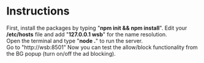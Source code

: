 # Instructions
First, install the packages by typing "**npm init && npm install**".
Edit your **/etc/hosts** file and add "**127.0.0.1 wsb**" for the name resolution.  
Open the terminal and type "**node .**" to run the server.  
Go to "http://wsb:8501"
Now you can test the allow/block functionality from the BG popup (turn on/off the ad blocking).
